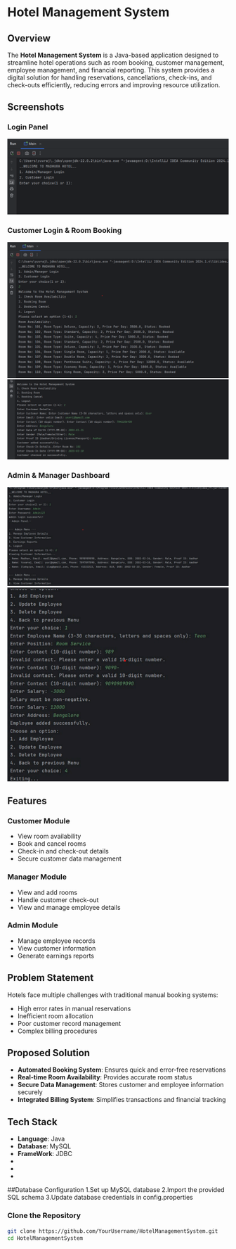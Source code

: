   # Hotel Management System

## Overview
The **Hotel Management System** is a Java-based application designed to streamline hotel operations such as room booking, customer management, employee management, and financial reporting. This system provides a digital solution for handling reservations, cancellations, check-ins, and check-outs efficiently, reducing errors and improving resource utilization.

## Screenshots
### Login Panel
![Login Panel](HotelManagementSystem/Outputs/Login_Image.png)

### Customer Login & Room Booking
![Customer Login](HotelManagementSystem/Outputs/Customer_Page.png)
![Room Booking](HotelManagementSystem/Outputs/Booking_Room.png)

### Admin & Manager Dashboard
![Admin Panel](HotelManagementSystem/Outputs/Admin_Page.png)
![Employee Management](HotelManagementSystem/Outputs/ManageEmployees.png)

## Features
### Customer Module
- View room availability
- Book and cancel rooms
- Check-in and check-out details
- Secure customer data management

### Manager Module
- View and add rooms
- Handle customer check-out
- View and manage employee details

### Admin Module
- Manage employee records
- View customer information
- Generate earnings reports

## Problem Statement
Hotels face multiple challenges with traditional manual booking systems:
- High error rates in manual reservations
- Inefficient room allocation
- Poor customer record management
- Complex billing procedures

## Proposed Solution
- **Automated Booking System**: Ensures quick and error-free reservations
- **Real-time Room Availability**: Provides accurate room status
- **Secure Data Management**: Stores customer and employee information securely
- **Integrated Billing System**: Simplifies transactions and financial tracking

## Tech Stack
- **Language**: Java
- **Database**: MySQL
- **FrameWork**: JDBC
- 
- 
- 
##Database Configuration
1.Set up MySQL database
2.Import the provided SQL schema
3.Update database credentials in config.properties

### Clone the Repository
```sh
git clone https://github.com/YourUsername/HotelManagementSystem.git
cd HotelManagementSystem
